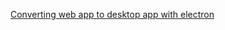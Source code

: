 [Converting web app to desktop app with electron](https://jojozhuang.github.io/tutorial/converting-web-app-to-desktop-app-with-electron/)